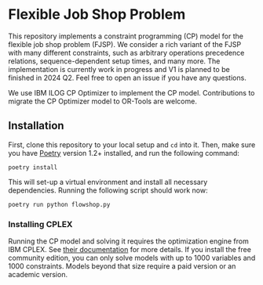 # Flexible Job Shop Problem
This repository implements a constraint programming (CP) model for the flexible job shop problem (FJSP).
We consider a rich variant of the FJSP with many different constraints, such as arbitrary operations precedence relations, sequence-dependent setup times, and many more.
The implementation is currently work in progress and V1 is planned to be finished in 2024 Q2.
Feel free to open an issue if you have any questions.

We use IBM ILOG CP Optimizer to implement the CP model.
Contributions to migrate the CP Optimizer model to OR-Tools are welcome.


## Installation
First, clone this repository to your local setup and `cd` into it. 
Then, make sure you have [Poetry](https://python-poetry.org/) version 1.2+ installed, and run the following command:

``` shell
poetry install
```

This will set-up a virtual environment and install all necessary dependencies. 
Running the following script should work now:

``` shell
poetry run python flowshop.py
```

### Installing CPLEX
Running the CP model and solving it requires the optimization engine from IBM CPLEX. 
See [their documentation](http://ibmdecisionoptimization.github.io/docplex-doc/getting_started.html#setting-up-an-optimization-engine) for more details.
If you install the free community edition, you can only solve models with up to 1000 variables and 1000 constraints.
Models beyond that size require a paid version or an academic version.
